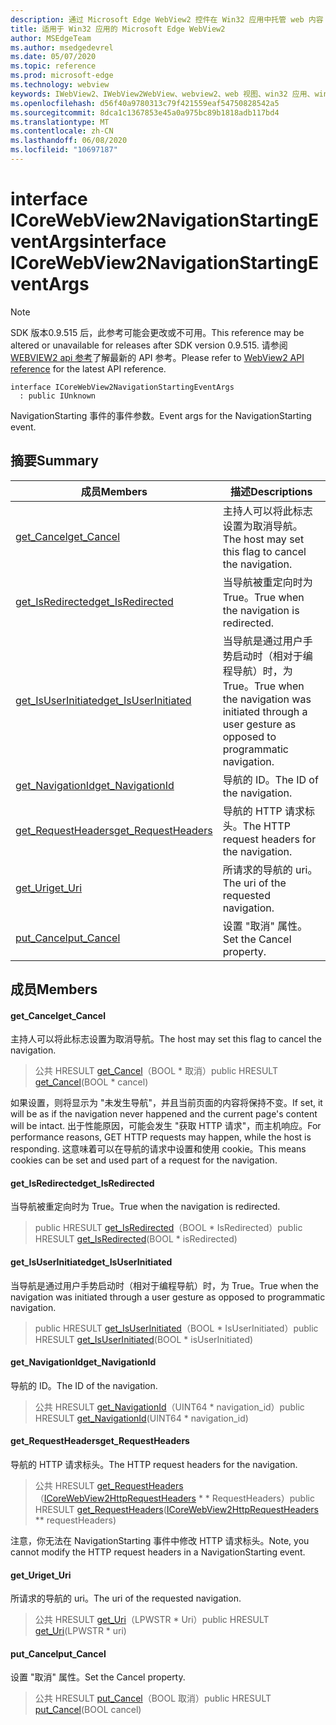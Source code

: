 ```yaml
---
description: 通过 Microsoft Edge WebView2 控件在 Win32 应用中托管 web 内容
title: 适用于 Win32 应用的 Microsoft Edge WebView2
author: MSEdgeTeam
ms.author: msedgedevrel
ms.date: 05/07/2020
ms.topic: reference
ms.prod: microsoft-edge
ms.technology: webview
keywords: IWebView2、IWebView2WebView、webview2、web 视图、win32 应用、win32、edge、ICoreWebView2、ICoreWebView2Controller、浏览器控件、边缘 html
ms.openlocfilehash: d56f40a9780313c79f421559eaf54750828542a5
ms.sourcegitcommit: 8dca1c1367853e45a0a975bc89b1818adb117bd4
ms.translationtype: MT
ms.contentlocale: zh-CN
ms.lasthandoff: 06/08/2020
ms.locfileid: "10697187"
---
```

# <span data-ttu-id="c21c9-104">interface ICoreWebView2NavigationStartingEventArgs</span><span class="sxs-lookup"><span data-stu-id="c21c9-104">interface ICoreWebView2NavigationStartingEventArgs</span></span> 

> [!NOTE]
> <span data-ttu-id="c21c9-105">SDK 版本0.9.515 后，此参考可能会更改或不可用。</span><span class="sxs-lookup"><span data-stu-id="c21c9-105">This reference may be altered or unavailable for releases after SDK version 0.9.515.</span></span> <span data-ttu-id="c21c9-106">请参阅[WEBVIEW2 api 参考](../../../webview2-api-reference.md)了解最新的 API 参考。</span><span class="sxs-lookup"><span data-stu-id="c21c9-106">Please refer to [WebView2 API reference](../../../webview2-api-reference.md) for the latest API reference.</span></span>

```
interface ICoreWebView2NavigationStartingEventArgs
  : public IUnknown
```

<span data-ttu-id="c21c9-107">NavigationStarting 事件的事件参数。</span><span class="sxs-lookup"><span data-stu-id="c21c9-107">Event args for the NavigationStarting event.</span></span>

## <span data-ttu-id="c21c9-108">摘要</span><span class="sxs-lookup"><span data-stu-id="c21c9-108">Summary</span></span>

 <span data-ttu-id="c21c9-109">成员</span><span class="sxs-lookup"><span data-stu-id="c21c9-109">Members</span></span>                        | <span data-ttu-id="c21c9-110">描述</span><span class="sxs-lookup"><span data-stu-id="c21c9-110">Descriptions</span></span>
--------------------------------|---------------------------------------------
[<span data-ttu-id="c21c9-111">get_Cancel</span><span class="sxs-lookup"><span data-stu-id="c21c9-111">get_Cancel</span></span>](#get_cancel) | <span data-ttu-id="c21c9-112">主持人可以将此标志设置为取消导航。</span><span class="sxs-lookup"><span data-stu-id="c21c9-112">The host may set this flag to cancel the navigation.</span></span>
[<span data-ttu-id="c21c9-113">get_IsRedirected</span><span class="sxs-lookup"><span data-stu-id="c21c9-113">get_IsRedirected</span></span>](#get_isredirected) | <span data-ttu-id="c21c9-114">当导航被重定向时为 True。</span><span class="sxs-lookup"><span data-stu-id="c21c9-114">True when the navigation is redirected.</span></span>
[<span data-ttu-id="c21c9-115">get_IsUserInitiated</span><span class="sxs-lookup"><span data-stu-id="c21c9-115">get_IsUserInitiated</span></span>](#get_isuserinitiated) | <span data-ttu-id="c21c9-116">当导航是通过用户手势启动时（相对于编程导航）时，为 True。</span><span class="sxs-lookup"><span data-stu-id="c21c9-116">True when the navigation was initiated through a user gesture as opposed to programmatic navigation.</span></span>
[<span data-ttu-id="c21c9-117">get_NavigationId</span><span class="sxs-lookup"><span data-stu-id="c21c9-117">get_NavigationId</span></span>](#get_navigationid) | <span data-ttu-id="c21c9-118">导航的 ID。</span><span class="sxs-lookup"><span data-stu-id="c21c9-118">The ID of the navigation.</span></span>
[<span data-ttu-id="c21c9-119">get_RequestHeaders</span><span class="sxs-lookup"><span data-stu-id="c21c9-119">get_RequestHeaders</span></span>](#get_requestheaders) | <span data-ttu-id="c21c9-120">导航的 HTTP 请求标头。</span><span class="sxs-lookup"><span data-stu-id="c21c9-120">The HTTP request headers for the navigation.</span></span>
[<span data-ttu-id="c21c9-121">get_Uri</span><span class="sxs-lookup"><span data-stu-id="c21c9-121">get_Uri</span></span>](#get_uri) | <span data-ttu-id="c21c9-122">所请求的导航的 uri。</span><span class="sxs-lookup"><span data-stu-id="c21c9-122">The uri of the requested navigation.</span></span>
[<span data-ttu-id="c21c9-123">put_Cancel</span><span class="sxs-lookup"><span data-stu-id="c21c9-123">put_Cancel</span></span>](#put_cancel) | <span data-ttu-id="c21c9-124">设置 "取消" 属性。</span><span class="sxs-lookup"><span data-stu-id="c21c9-124">Set the Cancel property.</span></span>

## <span data-ttu-id="c21c9-125">成员</span><span class="sxs-lookup"><span data-stu-id="c21c9-125">Members</span></span>

#### <span data-ttu-id="c21c9-126">get_Cancel</span><span class="sxs-lookup"><span data-stu-id="c21c9-126">get_Cancel</span></span> 

<span data-ttu-id="c21c9-127">主持人可以将此标志设置为取消导航。</span><span class="sxs-lookup"><span data-stu-id="c21c9-127">The host may set this flag to cancel the navigation.</span></span>

> <span data-ttu-id="c21c9-128">公共 HRESULT [get_Cancel](#get_cancel)（BOOL \* 取消）</span><span class="sxs-lookup"><span data-stu-id="c21c9-128">public HRESULT [get_Cancel](#get_cancel)(BOOL \* cancel)</span></span>

<span data-ttu-id="c21c9-129">如果设置，则将显示为 "未发生导航"，并且当前页面的内容将保持不变。</span><span class="sxs-lookup"><span data-stu-id="c21c9-129">If set, it will be as if the navigation never happened and the current page's content will be intact.</span></span> <span data-ttu-id="c21c9-130">出于性能原因，可能会发生 "获取 HTTP 请求"，而主机响应。</span><span class="sxs-lookup"><span data-stu-id="c21c9-130">For performance reasons, GET HTTP requests may happen, while the host is responding.</span></span> <span data-ttu-id="c21c9-131">这意味着可以在导航的请求中设置和使用 cookie。</span><span class="sxs-lookup"><span data-stu-id="c21c9-131">This means cookies can be set and used part of a request for the navigation.</span></span>

#### <span data-ttu-id="c21c9-132">get_IsRedirected</span><span class="sxs-lookup"><span data-stu-id="c21c9-132">get_IsRedirected</span></span> 

<span data-ttu-id="c21c9-133">当导航被重定向时为 True。</span><span class="sxs-lookup"><span data-stu-id="c21c9-133">True when the navigation is redirected.</span></span>

> <span data-ttu-id="c21c9-134">public HRESULT [get_IsRedirected](#get_isredirected)（BOOL \* IsRedirected）</span><span class="sxs-lookup"><span data-stu-id="c21c9-134">public HRESULT [get_IsRedirected](#get_isredirected)(BOOL \* isRedirected)</span></span>

#### <span data-ttu-id="c21c9-135">get_IsUserInitiated</span><span class="sxs-lookup"><span data-stu-id="c21c9-135">get_IsUserInitiated</span></span> 

<span data-ttu-id="c21c9-136">当导航是通过用户手势启动时（相对于编程导航）时，为 True。</span><span class="sxs-lookup"><span data-stu-id="c21c9-136">True when the navigation was initiated through a user gesture as opposed to programmatic navigation.</span></span>

> <span data-ttu-id="c21c9-137">public HRESULT [get_IsUserInitiated](#get_isuserinitiated)（BOOL \* IsUserInitiated）</span><span class="sxs-lookup"><span data-stu-id="c21c9-137">public HRESULT [get_IsUserInitiated](#get_isuserinitiated)(BOOL \* isUserInitiated)</span></span>

#### <span data-ttu-id="c21c9-138">get_NavigationId</span><span class="sxs-lookup"><span data-stu-id="c21c9-138">get_NavigationId</span></span> 

<span data-ttu-id="c21c9-139">导航的 ID。</span><span class="sxs-lookup"><span data-stu-id="c21c9-139">The ID of the navigation.</span></span>

> <span data-ttu-id="c21c9-140">公共 HRESULT [get_NavigationId](#get_navigationid)（UINT64 \* navigation_id）</span><span class="sxs-lookup"><span data-stu-id="c21c9-140">public HRESULT [get_NavigationId](#get_navigationid)(UINT64 \* navigation_id)</span></span>

#### <span data-ttu-id="c21c9-141">get_RequestHeaders</span><span class="sxs-lookup"><span data-stu-id="c21c9-141">get_RequestHeaders</span></span> 

<span data-ttu-id="c21c9-142">导航的 HTTP 请求标头。</span><span class="sxs-lookup"><span data-stu-id="c21c9-142">The HTTP request headers for the navigation.</span></span>

> <span data-ttu-id="c21c9-143">公共 HRESULT [get_RequestHeaders](#get_requestheaders)（[ICoreWebView2HttpRequestHeaders](icorewebview2httprequestheaders.md) \* \* RequestHeaders）</span><span class="sxs-lookup"><span data-stu-id="c21c9-143">public HRESULT [get_RequestHeaders](#get_requestheaders)([ICoreWebView2HttpRequestHeaders](icorewebview2httprequestheaders.md) \*\* requestHeaders)</span></span>

<span data-ttu-id="c21c9-144">注意，你无法在 NavigationStarting 事件中修改 HTTP 请求标头。</span><span class="sxs-lookup"><span data-stu-id="c21c9-144">Note, you cannot modify the HTTP request headers in a NavigationStarting event.</span></span>

#### <span data-ttu-id="c21c9-145">get_Uri</span><span class="sxs-lookup"><span data-stu-id="c21c9-145">get_Uri</span></span> 

<span data-ttu-id="c21c9-146">所请求的导航的 uri。</span><span class="sxs-lookup"><span data-stu-id="c21c9-146">The uri of the requested navigation.</span></span>

> <span data-ttu-id="c21c9-147">公共 HRESULT [get_Uri](#get_uri)（LPWSTR \* Uri）</span><span class="sxs-lookup"><span data-stu-id="c21c9-147">public HRESULT [get_Uri](#get_uri)(LPWSTR \* uri)</span></span>

#### <span data-ttu-id="c21c9-148">put_Cancel</span><span class="sxs-lookup"><span data-stu-id="c21c9-148">put_Cancel</span></span> 

<span data-ttu-id="c21c9-149">设置 "取消" 属性。</span><span class="sxs-lookup"><span data-stu-id="c21c9-149">Set the Cancel property.</span></span>

> <span data-ttu-id="c21c9-150">公共 HRESULT [put_Cancel](#put_cancel)（BOOL 取消）</span><span class="sxs-lookup"><span data-stu-id="c21c9-150">public HRESULT [put_Cancel](#put_cancel)(BOOL cancel)</span></span>

